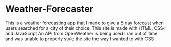 # Weather-Forecaster
This is a weather forecasting app that I made to give a 5 day forecast when users searched for a city of their choice.
This site is made with HTML, CSS< and JavaScript
An API from OpenWeather is being used
I ran out of time and was unable to properly style the site the way I wanted to with CSS
